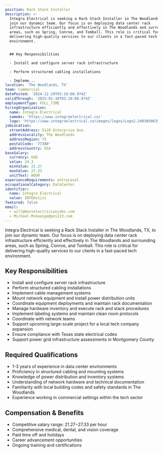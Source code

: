 ```yaml
---
position: Rack Stack Installer
description: >-
  Integra Electrical is seeking a Rack Stack Installer in The Woodlands, TX, to
  join our dynamic team. Our focus is on deploying data center rack
  infrastructure efficiently and effectively in The Woodlands and surrounding
  areas, such as Spring, Conroe, and Tomball. This role is critical for
  delivering high-quality services to our clients in a fast-paced tech
  environment.


  ## Key Responsibilities

  - Install and configure server rack infrastructure

  - Perform structured cabling installations

  - Impleme...
location: 'The Woodlands, TX'
team: Commercial
datePosted: '2024-12-29T03:18:08.974Z'
validThrough: '2025-01-30T03:18:08.974Z'
employmentType: FULL_TIME
hiringOrganization:
  name: Integra Electrical
  sameAs: 'https://www.integraelectrical.co/'
  logo: 'https://www.integraelectrical.co/images/logos/Logo2.2403050635216.png'
jobLocation:
  streetAddress: 5128 Enterprise Ave.
  addressLocality: The Woodlands
  addressRegion: TX
  postalCode: '77380'
  addressCountry: USA
baseSalary:
  currency: USD
  value: 24.3
  minValue: 21.27
  maxValue: 27.33
  unitText: HOUR
experienceRequirements: entryLevel
occupationalCategory: DataCenter
identifier:
  name: Integra Electrical
  value: INTE8v1jzz
featured: false
email:
  - will@bestelectricianjobs.com
  - Michael.Mckeaige@pes123.com
---
```




Integra Electrical is seeking a Rack Stack Installer in The Woodlands, TX, to join our dynamic team. Our focus is on deploying data center rack infrastructure efficiently and effectively in The Woodlands and surrounding areas, such as Spring, Conroe, and Tomball. This role is critical for delivering high-quality services to our clients in a fast-paced tech environment.

## Key Responsibilities
- Install and configure server rack infrastructure
- Perform structured cabling installations
- Implement cable management systems
- Mount network equipment and install power distribution units
- Coordinate equipment deployments and maintain rack documentation
- Manage hardware inventory and execute rack and stack procedures
- Implement labeling systems and maintain clean room protocols
- Coordinate with network teams
- Support upcoming large-scale project for a local tech company expansion
- Ensure compliance with Texas state electrical codes
- Support power grid infrastructure assessments in Montgomery County

## Required Qualifications
- 1-3 years of experience in data center environments
- Proficiency in structured cabling and mounting systems
- Knowledge of power distribution and inventory systems
- Understanding of network hardware and technical documentation
- Familiarity with local building codes and safety standards in The Woodlands
- Experience working in commercial settings within the tech sector

## Compensation & Benefits
- Competitive salary range: $21.27-$27.33 per hour
- Comprehensive medical, dental, and vision coverage
- Paid time off and holidays
- Career advancement opportunities
- Ongoing training and certifications